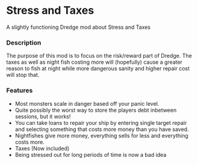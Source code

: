 ﻿# Stress and Taxes
A slightly functioning Dredge mod about Stress and Taxes

### Description
The purpose of this mod is to focus on the risk/reward part of Dredge. The taxes as well as night fish costing more will (hopefully) cause a greater reason to fish at night while more dangerous sanity and higher repair cost will stop that.

### Features
 - Most monsters scale in danger based off your panic level.
 - Quite possibly the worst way to store the players debt inbetween sessions, but it works! 
 - You can take loans to repair your ship by entering single target repair and selecting something that costs more money than you have saved.
 - Nightfishes give more money, everything sells for less and everything costs more.
 - Taxes (Now included)
 - Being stressed out for long periods of time is now a bad idea






